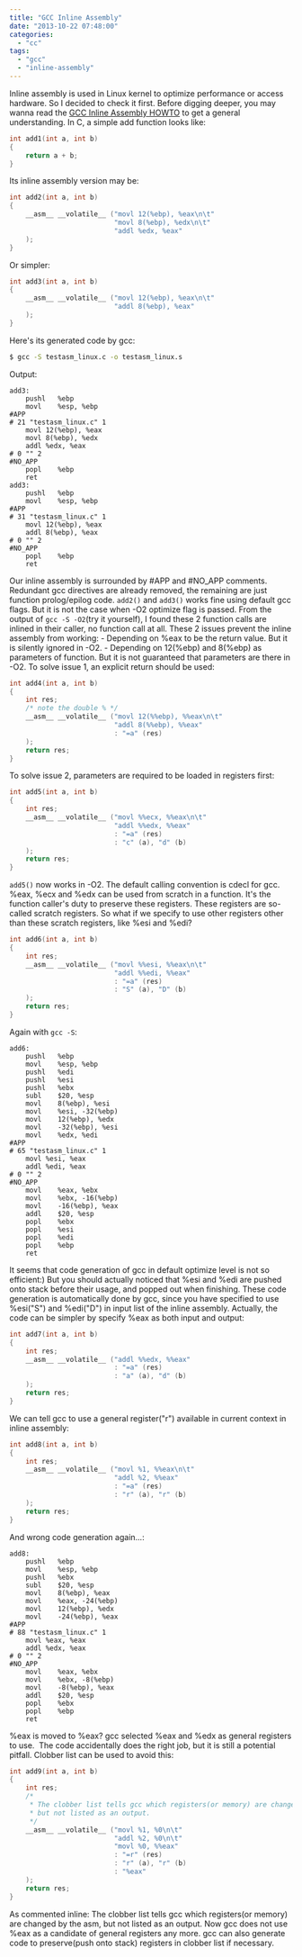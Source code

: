 ```yaml
---
title: "GCC Inline Assembly"
date: "2013-10-22 07:48:00"
categories: 
  - "cc"
tags: 
  - "gcc"
  - "inline-assembly"
---
```


Inline assembly is used in Linux kernel to optimize performance or access hardware. So I decided to check it first. Before digging deeper, you may wanna read the [GCC Inline Assembly HOWTO](http://www.ibiblio.org/gferg/ldp/GCC-Inline-Assembly-HOWTO.html) to get a general understanding. In C, a simple add function looks like:

```cpp
int add1(int a, int b)
{
    return a + b;
}
```

Its inline assembly version may be:

```cpp
int add2(int a, int b)
{
    __asm__ __volatile__ ("movl 12(%ebp), %eax\n\t"
                          "movl 8(%ebp), %edx\n\t"
                          "addl %edx, %eax"
    );
}
```

Or simpler:

```cpp
int add3(int a, int b)
{
    __asm__ __volatile__ ("movl 12(%ebp), %eax\n\t"
                          "addl 8(%ebp), %eax"
    );
}
```

Here's its generated code by gcc:

```bash
$ gcc -S testasm_linux.c -o testasm_linux.s
```

Output:

```
add3:
    pushl   %ebp
    movl    %esp, %ebp
#APP
# 21 "testasm_linux.c" 1
    movl 12(%ebp), %eax
    movl 8(%ebp), %edx
    addl %edx, %eax
# 0 "" 2
#NO_APP
    popl    %ebp
    ret
add3:
    pushl   %ebp
    movl    %esp, %ebp
#APP
# 31 "testasm_linux.c" 1
    movl 12(%ebp), %eax
    addl 8(%ebp), %eax
# 0 "" 2
#NO_APP
    popl    %ebp
    ret
```

Our inline assembly is surrounded by #APP and #NO_APP comments. Redundant gcc directives are already removed, the remaining are just function prolog/epilog code. `add2()` and `add3()` works fine using default gcc flags. But it is not the case when -O2 optimize flag is passed. From the output of `gcc -S -O2`(try it yourself), I found these 2 function calls are inlined in their caller, no function call at all. These 2 issues prevent the inline assembly from working: - Depending on %eax to be the return value. But it is silently ignored in -O2. - Depending on 12(%ebp) and 8(%ebp) as parameters of function. But it is not guaranteed that parameters are there in -O2. To solve issue 1, an explicit return should be used:

```cpp
int add4(int a, int b)
{
    int res;
    /* note the double % */
    __asm__ __volatile__ ("movl 12(%%ebp), %%eax\n\t"
                          "addl 8(%%ebp), %%eax"
                          : "=a" (res)
    );
    return res;
}
```

To solve issue 2, parameters are required to be loaded in registers first:

```cpp
int add5(int a, int b)
{
    int res;
    __asm__ __volatile__ ("movl %%ecx, %%eax\n\t"
                          "addl %%edx, %%eax"
                          : "=a" (res)
                          : "c" (a), "d" (b)
    );
    return res;
}
```

`add5()` now works in -O2. The default calling convention is cdecl for gcc. %eax, %ecx and %edx can be used from scratch in a function. It's the function caller's duty to preserve these registers. These registers are so-called scratch registers. So what if we specify to use other registers other than these scratch registers, like %esi and %edi?

```cpp
int add6(int a, int b)
{
    int res;
    __asm__ __volatile__ ("movl %%esi, %%eax\n\t"
                          "addl %%edi, %%eax"
                          : "=a" (res)
                          : "S" (a), "D" (b)
    );
    return res;
}
```

Again with `gcc -S`:

```
add6:
    pushl   %ebp
    movl    %esp, %ebp
    pushl   %edi
    pushl   %esi
    pushl   %ebx
    subl    $20, %esp
    movl    8(%ebp), %esi
    movl    %esi, -32(%ebp)
    movl    12(%ebp), %edx
    movl    -32(%ebp), %esi
    movl    %edx, %edi
#APP
# 65 "testasm_linux.c" 1
    movl %esi, %eax
    addl %edi, %eax
# 0 "" 2
#NO_APP
    movl    %eax, %ebx
    movl    %ebx, -16(%ebp)
    movl    -16(%ebp), %eax
    addl    $20, %esp
    popl    %ebx
    popl    %esi
    popl    %edi
    popl    %ebp
    ret
```

It seems that code generation of gcc in default optimize level is not so efficient:) But you should actually noticed that %esi and %edi are pushed onto stack before their usage, and popped out when finishing. These code generation is automatically done by gcc, since you have specified to use %esi("S") and %edi("D") in input list of the inline assembly. Actually, the code can be simpler by specify %eax as both input and output:

```cpp
int add7(int a, int b)
{
    int res;
    __asm__ __volatile__ ("addl %%edx, %%eax"
                          : "=a" (res)
                          : "a" (a), "d" (b)
    );
    return res;
}
```

We can tell gcc to use a general register("r") available in current context in inline assembly:

```cpp
int add8(int a, int b)
{
    int res;
    __asm__ __volatile__ ("movl %1, %%eax\n\t"
                          "addl %2, %%eax"
                          : "=a" (res)
                          : "r" (a), "r" (b)
    );
    return res;
}
```

And wrong code generation again...:

```
add8:
    pushl   %ebp
    movl    %esp, %ebp
    pushl   %ebx
    subl    $20, %esp
    movl    8(%ebp), %eax
    movl    %eax, -24(%ebp)
    movl    12(%ebp), %edx
    movl    -24(%ebp), %eax
#APP
# 88 "testasm_linux.c" 1
    movl %eax, %eax
    addl %edx, %eax
# 0 "" 2
#NO_APP
    movl    %eax, %ebx
    movl    %ebx, -8(%ebp)
    movl    -8(%ebp), %eax
    addl    $20, %esp
    popl    %ebx
    popl    %ebp
    ret
```

%eax is moved to %eax? gcc selected %eax and %edx as general registers to use.  The code accidentally does the right job, but it is still a potential pitfall. Clobber list can be used to avoid this:

```cpp
int add9(int a, int b)
{
    int res;
    /*
     * The clobber list tells gcc which registers(or memory) are changed by the asm,
     * but not listed as an output.
     */
    __asm__ __volatile__ ("movl %1, %0\n\t"
                          "addl %2, %0\n\t"
                          "movl %0, %%eax"
                          : "=r" (res)
                          : "r" (a), "r" (b)
                          : "%eax"
    );
    return res;
}
```

As commented inline: The clobber list tells gcc which registers(or memory) are changed by the asm, but not listed as an output. Now gcc does not use %eax as a candidate of general registers any more. gcc can also generate code to preserve(push onto stack) registers in clobber list if necessary.
